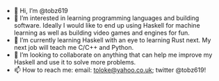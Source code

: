 - 👋 Hi, I’m @tobz619
- 👀 I’m interested in learning programming languages and building software. Ideally I would like to end up using Haskell for machine learning as well as building video games and engines for fun.
- 🌱 I’m currently learning Haskell with an eye to learning Rust next. My next job will teach me C/C++ and Python.
- 💞️ I’m looking to collaborate on anything that can help me improve my Haskell and use it to solve more problems.
- 📫 How to reach me: email: toloke@yahoo.co.uk; twitter @tobz619!

<!---
tobz619/tobz619 is a ✨ special ✨ repository because its `README.md` (this file) appears on your GitHub profile.
You can click the Preview link to take a look at your changes.
--->
